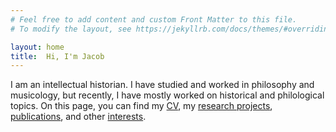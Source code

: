 ```yaml
---
# Feel free to add content and custom Front Matter to this file.
# To modify the layout, see https://jekyllrb.com/docs/themes/#overriding-theme-defaults

layout: home
title:  Hi, I'm Jacob
---
```


I am an intellectual historian. I have studied and worked in philosophy and musicology, but recently, I have mostly worked on historical and philological topics. On this page, you can find my [CV](/CV), my [research projects](/research), [publications](/publications), and other [interests](/interests).